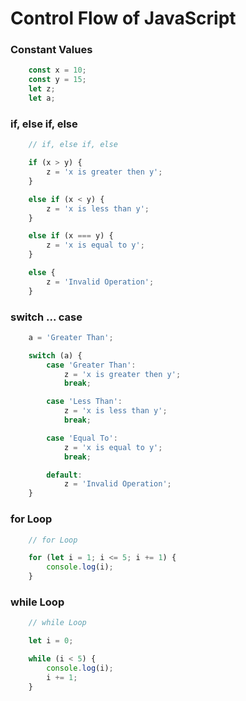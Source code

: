 # Control Flow of JavaScript

### Constant Values

```javascript
    const x = 10;
    const y = 15;
    let z;
    let a;
```

### if, else if, else

```javascript
    // if, else if, else

    if (x > y) {
        z = 'x is greater then y';
    }

    else if (x < y) {
        z = 'x is less than y';
    }

    else if (x === y) {
        z = 'x is equal to y';
    }

    else {
        z = 'Invalid Operation';
    }
```

### switch ... case

```javascript
    a = 'Greater Than';

    switch (a) {
        case 'Greater Than':
            z = 'x is greater then y';
            break;

        case 'Less Than':
            z = 'x is less than y';
            break;

        case 'Equal To':
            z = 'x is equal to y';
            break;

        default:
            z = 'Invalid Operation';
    }
```

### for Loop

```javascript
    // for Loop

    for (let i = 1; i <= 5; i += 1) {
        console.log(i);
    }
```

### while Loop

```javascript
    // while Loop

    let i = 0;

    while (i < 5) {
        console.log(i);
        i += 1;
    }
```